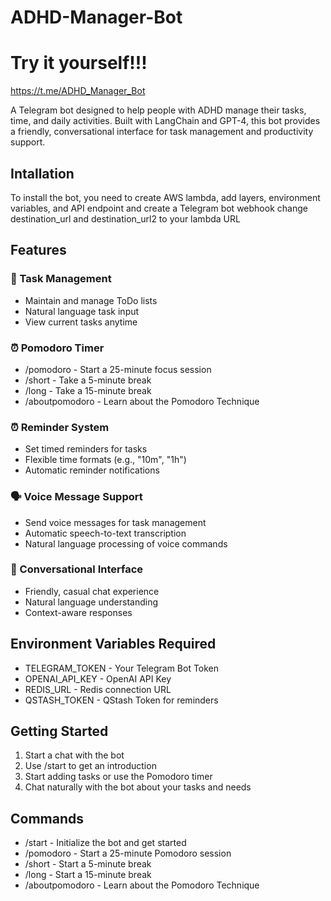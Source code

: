 # ADHD-Manager-Bot

# Try it yourself!!! 
https://t.me/ADHD_Manager_Bot

A Telegram bot designed to help people with ADHD manage their tasks, time, and daily activities. Built with LangChain and GPT-4, this bot provides a friendly, conversational interface for task management and productivity support.

## Intallation
To install the bot, you need to create AWS lambda, add layers, environment variables, and API endpoint and create a Telegram bot webhook
change destination_url and destination_url2 to your lambda URL

## Features
### 🎯 Task Management
- Maintain and manage ToDo lists
- Natural language task input
- View current tasks anytime
### ⏰ Pomodoro Timer
- /pomodoro - Start a 25-minute focus session
- /short - Take a 5-minute break
- /long - Take a 15-minute break
- /aboutpomodoro - Learn about the Pomodoro Technique
### ⏰ Reminder System
- Set timed reminders for tasks
- Flexible time formats (e.g., "10m", "1h")
- Automatic reminder notifications
### 🗣️ Voice Message Support
- Send voice messages for task management
- Automatic speech-to-text transcription
- Natural language processing of voice commands
### 💬 Conversational Interface
- Friendly, casual chat experience
- Natural language understanding
- Context-aware responses
## Environment Variables Required
- TELEGRAM_TOKEN - Your Telegram Bot Token
- OPENAI_API_KEY - OpenAI API Key
- REDIS_URL - Redis connection URL
- QSTASH_TOKEN - QStash Token for reminders
## Getting Started
1. Start a chat with the bot
2. Use /start to get an introduction
3. Start adding tasks or use the Pomodoro timer
4. Chat naturally with the bot about your tasks and needs
## Commands
- /start - Initialize the bot and get started
- /pomodoro - Start a 25-minute Pomodoro session
- /short - Start a 5-minute break
- /long - Start a 15-minute break
- /aboutpomodoro - Learn about the Pomodoro Technique

